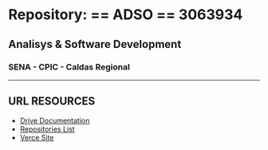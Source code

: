 # Repository: == ADSO == 3063934
## Analisys &amp; Software Development
### SENA - CPIC - Caldas Regional
---
## URL RESOURCES
- [Drive Documentation](https://drive.google.com/drive/folders/1cUEOsM44rpspMfyWvY_YlnXlIm9uffej?usp=share_link)
- [Repositories List](https://docs.google.com/spreadsheets/d/1M3B-qwrJN2wbeZmIBoA3r0hnP8yy4CKf2euV1oF61os/edit?usp=sharing)
- [Verce Site](https://luisadso3063934.vercel.app/)



